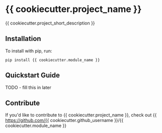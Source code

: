 {{ cookiecutter.project_name }}
======

{{ cookiecutter.project_short_description }}

Installation
------------

To install with pip, run:

    pip install {{ cookiecutter.module_name }}

Quickstart Guide
----------------

TODO - fill this in later

Contribute
----------

If you'd like to contribute to {{ cookiecutter.project_name }}, check out {{ https://github.com/{{ cookiecutter.github_username }}/{{ cookiecutter.module_name }}